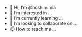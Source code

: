 - 👋 Hi, I’m @hoshimimia
- 👀 I’m interested in ...
- 🌱 I’m currently learning ...
- 💞️ I’m looking to collaborate on ...
- 📫 How to reach me ...

<!---
hoshimimia/hoshimimia is a ✨ special ✨ repository because its `README.md` (this file) appears on your GitHub profile.
You can click the Preview link to take a look at your changes.
--->
